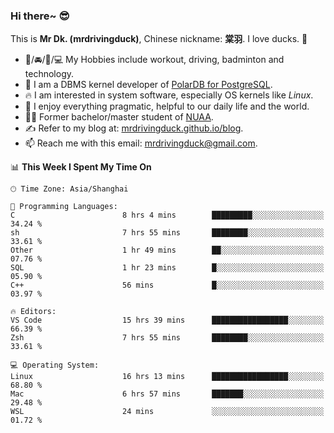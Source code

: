 ### Hi there~ 😎

This is **Mr Dk. (mrdrivingduck)**, Chinese nickname: **棠羽**. I love ducks. 🦆

- 💪/🚘/🏸/💻 My Hobbies include workout, driving, badminton and technology.
- 🍊 I am a DBMS kernel developer of [PolarDB for PostgreSQL](https://github.com/ApsaraDB/PolarDB-for-PostgreSQL).
- 🔥 I am interested in system software, especially OS kernels like *Linux*.
- 🔧 I enjoy everything pragmatic, helpful to our daily life and the world.
- 👨‍🎓 Former bachelor/master student of [NUAA](https://en.wikipedia.org/wiki/Nanjing_University_of_Aeronautics_and_Astronautics).
- ✍ Refer to my blog at: [mrdrivingduck.github.io/blog](https://mrdrivingduck.github.io/blog/).
- 📫 Reach me with this email: [mrdrivingduck@gmail.com](mailto:mrdrivingduck@gmail.com).

<!--START_SECTION:waka-->
📊 **This Week I Spent My Time On** 

```text
🕑︎ Time Zone: Asia/Shanghai

💬 Programming Languages: 
C                        8 hrs 4 mins        █████████░░░░░░░░░░░░░░░░   34.24 % 
sh                       7 hrs 55 mins       ████████░░░░░░░░░░░░░░░░░   33.61 % 
Other                    1 hr 49 mins        ██░░░░░░░░░░░░░░░░░░░░░░░   07.76 % 
SQL                      1 hr 23 mins        █░░░░░░░░░░░░░░░░░░░░░░░░   05.90 % 
C++                      56 mins             █░░░░░░░░░░░░░░░░░░░░░░░░   03.97 % 

🔥 Editors: 
VS Code                  15 hrs 39 mins      █████████████████░░░░░░░░   66.39 % 
Zsh                      7 hrs 55 mins       ████████░░░░░░░░░░░░░░░░░   33.61 % 

💻 Operating System: 
Linux                    16 hrs 13 mins      █████████████████░░░░░░░░   68.80 % 
Mac                      6 hrs 57 mins       ███████░░░░░░░░░░░░░░░░░░   29.48 % 
WSL                      24 mins             ░░░░░░░░░░░░░░░░░░░░░░░░░   01.72 % 
```


<!--END_SECTION:waka-->

<!-- ![Mr Dk.'s GitHub Stats](https://github-readme-stats.vercel.app/api?username=mrdrivingduck&count_private&show_icons=true&theme=buefy) -->

<!-- ![Most Used Languages](https://github-readme-stats.vercel.app/api/top-langs/?username=mrdrivingduck&exclude_repo=mips32-CPU,snort-tcp-socket&theme=buefy&layout=compact&langs_count=10) -->


<!--
**mrdrivingduck/mrdrivingduck** is a ✨ _special_ ✨ repository because its `README.md` (this file) appears on your GitHub profile.

Here are some ideas to get you started:

- 🔭 I’m currently working on ...
- 🌱 I’m currently learning ...
- 👯 I’m looking to collaborate on ...
- 🤔 I’m looking for help with ...
- 💬 Ask me about ...
- 📫 How to reach me: ...
- 😄 Pronouns: ...
- ⚡ Fun fact: ...
-->
